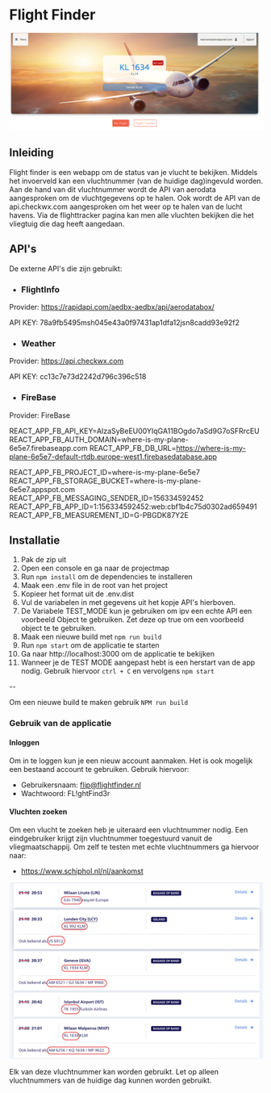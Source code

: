 # Flight Finder

![img.png](img.png)

## Inleiding
Flight finder is een webapp om de status van je vlucht te bekijken.
Middels het invoerveld kan een vluchtnummer (van de huidige dag)ingevuld worden.
Aan de hand van dit vluchtnummer wordt de API van aerodata aangesproken om de vluchtgegevens op te halen. 
Ook wordt de API van de api.checkwx.com aangesproken om het weer op te halen van de lucht havens. Via de flighttracker pagina kan men alle vluchten bekijken die het vliegtuig die dag heeft aangedaan.




## API's

De externe API's die zijn gebruikt:

* ### FlightInfo

Provider: https://rapidapi.com/aedbx-aedbx/api/aerodatabox/

API KEY: 78a9fb5495msh045e43a0f97431ap1dfa12jsn8cadd93e92f2

* ### Weather
Provider: https://api.checkwx.com

API KEY: cc13c7e73d2242d796c396c518

* ### FireBase
Provider: FireBase

REACT_APP_FB_API_KEY=AIzaSyBeEU00YIqGA11BOgdo7aSd9G7oSFRrcEU
REACT_APP_FB_AUTH_DOMAIN=where-is-my-plane-6e5e7.firebaseapp.com
REACT_APP_FB_DB_URL=https://where-is-my-plane-6e5e7-default-rtdb.europe-west1.firebasedatabase.app

REACT_APP_FB_PROJECT_ID=where-is-my-plane-6e5e7
REACT_APP_FB_STORAGE_BUCKET=where-is-my-plane-6e5e7.appspot.com
REACT_APP_FB_MESSAGING_SENDER_ID=156334592452
REACT_APP_FB_APP_ID=1:156334592452:web:cbf1b4c75d0302ad659491
REACT_APP_FB_MEASUREMENT_ID=G-PBGDK87Y2E


## Installatie

1. Pak de zip uit
2. Open een console en ga naar de projectmap
3. Run `npm install` om de dependencies te installeren
4. Maak een .env file in de root van het project
5. Kopieer het format uit de .env.dist
6. Vul de variabelen in met gegevens uit het kopje API's hierboven.
7. De Variabele TEST_MODE kun je gebruiken om ipv een echte API een voorbeeld Object te gebruiken. Zet deze op true om een voorbeeld object te te gebruiken.
8. Maak een nieuwe build met `npm run build`
9. Run `npm start` om de applicatie te starten
10. Ga naar http://localhost:3000 om de applicatie te bekijken
11. Wanneer je de TEST MODE aangepast hebt is een herstart van de app nodig. Gebruik hiervoor `ctrl + C` en vervolgens `npm start`

--

Om een nieuwe build te maken gebruik `NPM run build`

### Gebruik van de applicatie

#### Inloggen
Om in  te loggen  kun je een nieuw account aanmaken.
Het is ook mogelijk een bestaand account te gebruiken.
Gebruik hiervoor:
* Gebruikersnaam: flip@flightfinder.nl
* Wachtwoord: FL!ghtFind3r

#### Vluchten zoeken

Om een vlucht te zoeken heb je uiteraard een vluchtnummer nodig.
Een eindgebruiker krijgt zijn vluchtnummer toegestuurd vanuit de vliegmaatschappij. Om zelf te testen met echte vluchtnummers ga hiervoor naar: 
* https://www.schiphol.nl/nl/aankomst

![img_1.png](img_1.png)

Elk van deze vluchtnummer kan worden gebruikt.
Let op alleen vluchtnummers van de huidige dag kunnen worden gebruikt.

